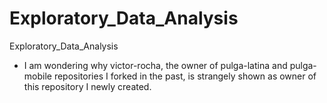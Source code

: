 # Exploratory_Data_Analysis
Exploratory_Data_Analysis 

- I am wondering why victor-rocha, the owner of pulga-latina and pulga-mobile repositories I forked in the past, is strangely shown as owner of this repository I newly created.


